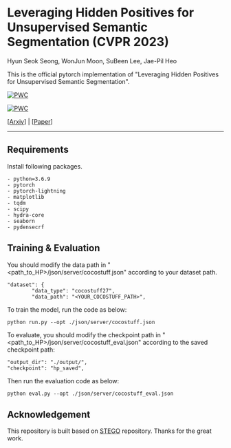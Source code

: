 # Leveraging Hidden Positives for Unsupervised Semantic Segmentation (CVPR 2023)
Hyun Seok Seong</sup>, WonJun Moon</sup>, SuBeen Lee</sup>, Jae-Pil Heo</sup>

This is the official pytorch implementation of "Leveraging Hidden Positives for Unsupervised Semantic Segmentation".

[![PWC](https://img.shields.io/endpoint.svg?url=https://paperswithcode.com/badge/leveraging-hidden-positives-for-unsupervised/unsupervised-semantic-segmentation-on-coco-7)](https://paperswithcode.com/sota/unsupervised-semantic-segmentation-on-coco-7?p=leveraging-hidden-positives-for-unsupervised)

[![PWC](https://img.shields.io/endpoint.svg?url=https://paperswithcode.com/badge/leveraging-hidden-positives-for-unsupervised/unsupervised-semantic-segmentation-on-potsdam-1)](https://paperswithcode.com/sota/unsupervised-semantic-segmentation-on-potsdam-1?p=leveraging-hidden-positives-for-unsupervised)

[[Arxiv](https://arxiv.org/abs/2303.15014)] | [[Paper]()]

----------


## Requirements
Install following packages.
```
- python=3.6.9
- pytorch
- pytorch-lightning
- matplotlib
- tqdm
- scipy
- hydra-core
- seaborn
- pydensecrf
```

## Training & Evaluation
You should modify the data path in "<path_to_HP>/json/server/cocostuff.json" according to your dataset path.

```data_path
"dataset": {
        "data_type": "cocostuff27",
        "data_path": "<YOUR_COCOSTUFF_PATH>",
```

To train the model, run the code as below:
```train
python run.py --opt ./json/server/cocostuff.json
```

To evaluate, you should modify the checkpoint path in "<path_to_HP>/json/server/cocostuff_eval.json" according to the saved checkpoint path:
```ckpt_path
"output_dir": "./output/",
"checkpoint": "hp_saved",
```

Then run the evaluation code as below:
```
python eval.py --opt ./json/server/cocostuff_eval.json
```

## Acknowledgement
This repository is built based on [STEGO](https://github.com/mhamilton723/STEGO) repository.
Thanks for the great work.


